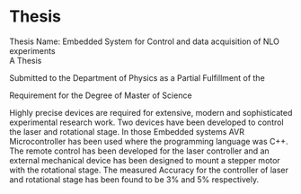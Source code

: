 # Thesis
Thesis Name: Embedded System for Control and data acquisition of NLO experiments
<br>
A Thesis

Submitted to the Department of Physics as a Partial Fulfillment of the

Requirement for the Degree of Master of Science

Highly precise devices are required for extensive, modern and sophisticated experimental research work. Two devices have been developed to control the laser and rotational stage. In those Embedded systems AVR Microcontroller has been used where the programming language was C++. The remote control has been developed for the laser controller and an external mechanical device has been designed to mount a stepper motor with the rotational stage. The measured Accuracy for the controller of laser and rotational stage has been found to be 3% and 5% respectively. 
